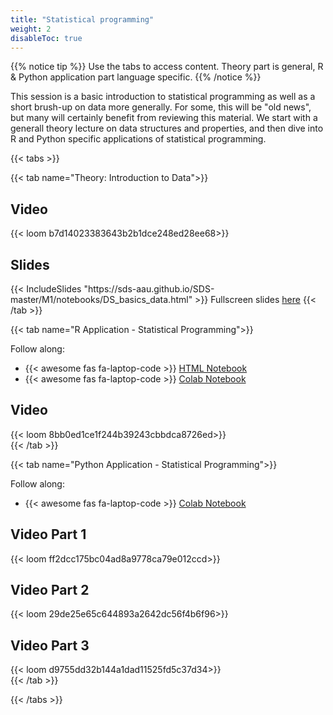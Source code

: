 ```yaml
---
title: "Statistical programming"
weight: 2
disableToc: true
---
```


{{% notice tip %}} Use the tabs to access content. Theory part is general, R & Python application part language specific.
{{% /notice %}}

This session is a basic introduction to statistical programming as well as a short brush-up on data more generally. For some, this will be "old news", but many will certainly benefit from reviewing this material. We start with a generall theory lecture on data structures and properties, and then dive into R and Python specific applications of statistical programming.


{{< tabs >}}

{{< tab name="Theory: Introduction to Data">}}
  <h2>Video</h2>
  {{< loom b7d14023383643b2b1dce248ed28ee68>}}
  
  <h2>Slides</h2>  
  {{< IncludeSlides "https://sds-aau.github.io/SDS-master/M1/notebooks/DS_basics_data.html" >}}
  Fullscreen slides <a href="https://sds-aau.github.io/SDS-master/M1/notebooks/DS_basics_data.html">here</a>
{{< /tab >}}


{{< tab name="R Application - Statistical Programming">}}
<div>
  Follow along: 
  <ul>
    <li> {{< awesome fas fa-laptop-code >}} <a href="https://sds-aau.github.io/SDS-master/M1/notebooks/DS_basics_basics_R.nb.html" target="_blank">HTML Notebook</a> </li>
    <li> {{< awesome fas fa-laptop-code >}} <a href="https://colab.research.google.com/github/SDS-AAU/SDS-master/blob/master/M1/notebooks/DS_basics_basics_R.ipynb" target="_blank">Colab Notebook</a> </li>
  </ul>

  <h2>Video</h2>
  {{< loom 8bb0ed1ce1f244b39243cbbdca8726ed>}} 
</div>
{{< /tab >}}

  
{{< tab name="Python Application - Statistical Programming">}}
<div>
  Follow along: 
  <ul>
    <li> {{< awesome fas fa-laptop-code >}} <a href="https://colab.research.google.com/github/SDS-AAU/SDS-master/blob/master/M1/notebooks/DS_basics_data_manipulation_application_py.ipynb" target="_blank">Colab Notebook</a> </li>
  </ul>

  <h2>Video Part 1</h2>
  {{< loom ff2dcc175bc04ad8a9778ca79e012ccd>}}
  
  <h2>Video Part 2</h2>
  {{< loom 29de25e65c644893a2642dc56f4b6f96>}}
  
  <h2>Video Part 3</h2>
  {{< loom d9755dd32b144a1dad11525fd5c37d34>}}
</div>
{{< /tab >}}

{{< /tabs >}}






